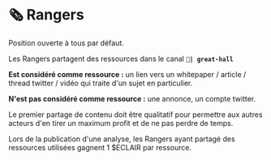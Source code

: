 # 🗞 Rangers

Position ouverte à tous par défaut.

Les Rangers partagent des ressources dans le canal `🏰`**`| great-hall`**&#x20;

**Est considéré comme ressource :** un lien vers un whitepaper / article / thread twitter / vidéo qui traite d'un sujet en particulier.

**N'est pas considéré comme ressource :** une annonce, un compte twitter.&#x20;

Le premier partage de contenu doit être qualitatif pour permettre aux autres acteurs d'en tirer un maximum profit et de ne pas perdre de temps.

Lors de la publication d'une analyse, les Rangers ayant partagé des ressources utilisées gagnent 1 $ECLAIR par ressource.
